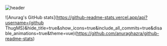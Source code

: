 ![header](https://capsule-render.vercel.app/api?type=waving&color=0:a82da8,100:da8f00&height=230&section=header&text=ThugMS&fontAlign=70&fontAlignY=40&fontSize=60&fontColor=ffffff)

![Anurag's GitHub stats](https://github-readme-stats.vercel.app/api?username={github ThugMS}&hide_title=true&show_icons=true&include_all_commits=true&disable_animations=true&theme=vue)(https://github.com/anuraghazra/github-readme-stats)
